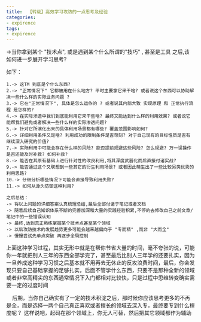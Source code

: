 ```yaml
---
title:  【转载】高效学习攻防的一点思考及经验
categories:
- expirence
tags:
- expirence
---
```



->当你拿到某个 "技术点", 或是遇到某个什么所谓的"技巧" , 甚至是工具 之后,该如何进一步展开学习思考? 

如下：

```
1.-> 这TM 到底是个什么东西?
2.-> "正常情况下" 它都被用在什么地方? 平时主要拿它来干啥? 或者说这个东西可以协助解决一些什么样的实际业务问题 ?
3.-> 它在"正常情况下", 具体是怎么运作的 ? 或者说其内部大致 实现原理 和 正常执行流程 是怎样的?
4.-> 在实际渗透中我们到底能利用它来干些啥? 最终又能达到什么样的利用效果? 或者说它能帮我们避免或者解决一些什么样的实际渗透问题?
5.-> 针对它所演化出来的具体利用场景都有哪些? 覆盖范围影响如何?
6.-> 详细利用条件又是啥? 利用成功的限制条件是否苛刻? 对于自己现有的目标性质是否有继续深入研究的价值?
7.-> 实际利用中可能会存在什么样的风险? 能否提前规避这些风险? 怎么规避? 万一误操作是否还能及时补救? 如何补救?
8.-> 能否在其原有基础上进行针对性的改良利用,将其深度武器化而后直接付诸实战?
9.-> 能否通过这个又联想到一些其它的衍生利用场景? 或者因此萌生出了一些比较另类优秀的利用思路?
10.-> 仔细分析哪些情况下可能会直接导致利用失败?
11.-> 如何从源头防御这种利用?

之后总结：
-> 将以上问题的详细答案认真梳理总结,最后全部付诸于笔记或者文档
-> 随着后续自己知识体系不断的完善加深和大量的实践经验积累,不停的去修改自己之前文章/笔记中的一些错误认知
-> 最终,达到真正熟练掌握某个技术点甚至某个领域
-> 以后攻防技术的发展趋势更多可能会越来越偏向于 "专而精" ,而非 "大而全"
-> 慢慢尝试先单点突破 再逐步全局控制

```

上面这种学习过程，其实无形中就是在帮你节省大量的时间，毫不夸张的说，可能你一年就把别人三年的东西全部学完了，甚至最后比别人三年学的还要扎实，因为一旦养成这种学习习惯之后基本就不用再去无休止的反攻浪费时间，最后，你会发现只要自己基础掌握的足够扎实，后面不管学什么东西，只要不是那种全新的领域或者非常高精尖的东西通常情况下入门都相对比较快，只是过程中思维转变确实需要一定的过度时间

    后期，当你自己确实有了一定的技术积淀之后，那时候你应该思考更多的不再是全，而是选择一两个自己真正喜欢或者擅长的领域去深入专，最终要专到什么程度呢 ?  这样说吧，起码在那个领域上，你无人可替，然后把其它领域都作为辅助
